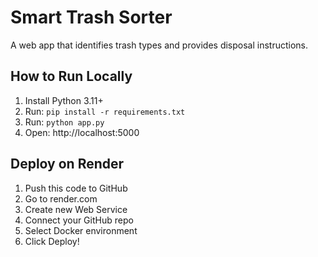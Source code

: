 # Smart Trash Sorter

A web app that identifies trash types and provides disposal instructions.

## How to Run Locally

1. Install Python 3.11+
2. Run: `pip install -r requirements.txt`
3. Run: `python app.py`
4. Open: http://localhost:5000

## Deploy on Render

1. Push this code to GitHub
2. Go to render.com
3. Create new Web Service
4. Connect your GitHub repo
5. Select Docker environment
6. Click Deploy!